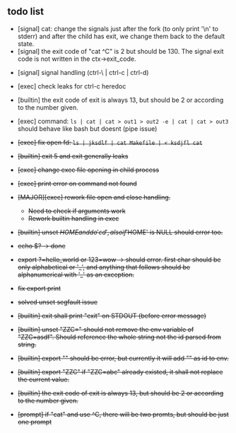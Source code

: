 
## todo list

- [signal] cat: change the signals just after the fork (to only print '\n' to stderr) and after the child has exit, we change them back to the default state.
- [signal] the exit code of "cat ^C" is 2 but should be 130. The signal exit code is not written in the ctx->exit_code.
<!-- - [heredoc]  -->
- [signal] signal handling (ctrl-\ | ctrl-c | ctrl-d)
- [exec] check leaks for ctrl-c heredoc
- [builtin] the exit code of exit is always 13, but should be 2 or according to the number given.
- [exec] command: `ls | cat | cat > out1 > out2 -e | cat | cat > out3` should behave like bash but doesnt (pipe issue)

- ~~[exec] fix open fd: `ls | jksdlf | cat Makefile | < ksdjfl cat`~~
- ~~[builtin] exit 5 and exit generally leaks~~
- ~~[exec] change exec file opening in child process~~
- ~~[exec] print error on command not found~~
- ~~[MAJOR][exec] rework file open and close handling.~~
	- ~~Need to check if arguments work~~
	- ~~Rework builtin handling in exec~~
- ~~[builtin] unset $HOME and do 'cd', also if '$HOME' is NULL should error too.~~
- ~~echo $? -> done~~
- ~~export ?=hello_world or 123=wow -> should error. first char should be only alphabetical or '\_', and anything that follows should be alphanumerical with '\_' as an exception.~~
- ~~fix export print~~
- ~~solved unset segfault issue~~
- ~~[builtin] exit shall print "exit" on STDOUT (before error message)~~
- ~~[builtin] unset "ZZC=" should not remove the env variable of "ZZC=asdf". Should reference the whole string not the id parsed from string.~~
- ~~[builtin] export "" should be error, but currently it will add "" as id to env.~~
- ~~[builtin] export "ZZC" if "ZZC=abc" already existed, it shall not replace the current value.~~
- ~~[builtin] the exit code of exit is always 13, but should be 2 or according to the number given.~~
- ~~[prompt] if "cat" and use ^C, there will be two promts, but should be just one prompt~~
